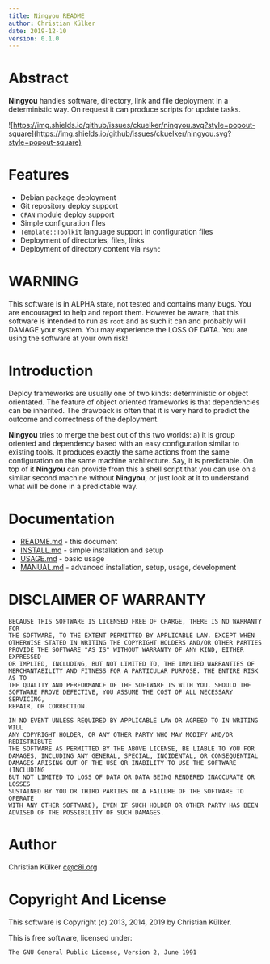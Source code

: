 ```yaml
---
title: Ningyou README
author: Christian Külker
date: 2019-12-10
version: 0.1.0
---
```


# Abstract

__Ningyou__ handles software, directory, link and file deployment in a
deterministic way.  On request it can produce scripts for update tasks.

![https://img.shields.io/github/issues/ckuelker/ningyou.svg?style=popout-square](https://img.shields.io/github/issues/ckuelker/ningyou.svg?style=popout-square)

# Features

* Debian package deployment
* Git repository deploy support
* `CPAN` module deploy support
* Simple configuration files
* `Template::Toolkit` language support in configuration files
* Deployment of directories, files, links
* Deployment of directory content via `rsync`

# WARNING

This software is in ALPHA state, not tested and contains many bugs. You are
encouraged to help and report them. However be aware, that this software is
intended to run as `root` and as such it can and probably will DAMAGE your
system. You may experience the LOSS OF DATA. You are using the software at your
own risk!

# Introduction

Deploy frameworks are usually one of two kinds: deterministic or object
orientated. The feature of object oriented frameworks is that dependencies can
be inherited. The drawback is often that it is very hard to predict the outcome
and correctness of the deployment.

__Ningyou__ tries to merge the best out of this two worlds: a) it is group
oriented and dependency based with an easy configuration similar to existing
tools. It produces exactly the same actions from the same configuration on the
same machine architecture. Say, it is predictable. On top of it __Ningyou__ can
provide from this a shell script that you can use on a similar second machine
without __Ningyou__, or just look at it to understand what will be done in a
predictable way.

# Documentation

* [README.md](README.md) - this document
* [INSTALL.md](INSTALL.md) - simple installation and setup
* [USAGE.md](USAGE.md) - basic usage
* [MANUAL.md](MANUAL.md) - advanced installation, setup, usage, development

# DISCLAIMER OF WARRANTY

    BECAUSE THIS SOFTWARE IS LICENSED FREE OF CHARGE, THERE IS NO WARRANTY FOR
    THE SOFTWARE, TO THE EXTENT PERMITTED BY APPLICABLE LAW. EXCEPT WHEN
    OTHERWISE STATED IN WRITING THE COPYRIGHT HOLDERS AND/OR OTHER PARTIES
    PROVIDE THE SOFTWARE "AS IS" WITHOUT WARRANTY OF ANY KIND, EITHER EXPRESSED
    OR IMPLIED, INCLUDING, BUT NOT LIMITED TO, THE IMPLIED WARRANTIES OF
    MERCHANTABILITY AND FITNESS FOR A PARTICULAR PURPOSE. THE ENTIRE RISK AS TO
    THE QUALITY AND PERFORMANCE OF THE SOFTWARE IS WITH YOU. SHOULD THE
    SOFTWARE PROVE DEFECTIVE, YOU ASSUME THE COST OF ALL NECESSARY SERVICING,
    REPAIR, OR CORRECTION.

    IN NO EVENT UNLESS REQUIRED BY APPLICABLE LAW OR AGREED TO IN WRITING WILL
    ANY COPYRIGHT HOLDER, OR ANY OTHER PARTY WHO MAY MODIFY AND/OR REDISTRIBUTE
    THE SOFTWARE AS PERMITTED BY THE ABOVE LICENSE, BE LIABLE TO YOU FOR
    DAMAGES, INCLUDING ANY GENERAL, SPECIAL, INCIDENTAL, OR CONSEQUENTIAL
    DAMAGES ARISING OUT OF THE USE OR INABILITY TO USE THE SOFTWARE (INCLUDING
    BUT NOT LIMITED TO LOSS OF DATA OR DATA BEING RENDERED INACCURATE OR LOSSES
    SUSTAINED BY YOU OR THIRD PARTIES OR A FAILURE OF THE SOFTWARE TO OPERATE
    WITH ANY OTHER SOFTWARE), EVEN IF SUCH HOLDER OR OTHER PARTY HAS BEEN
    ADVISED OF THE POSSIBILITY OF SUCH DAMAGES.

# Author

Christian Külker <c@c8i.org>

# Copyright And License

This software is Copyright (c) 2013, 2014, 2019 by Christian Külker.

This is free software, licensed under:

    The GNU General Public License, Version 2, June 1991

